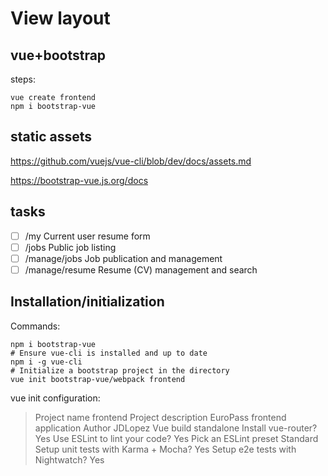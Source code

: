 # View layout

## vue+bootstrap

steps:

    vue create frontend
    npm i bootstrap-vue
    
    
## static assets

<https://github.com/vuejs/vue-cli/blob/dev/docs/assets.md>

<https://bootstrap-vue.js.org/docs>

## tasks

- [ ] /my Current user resume form
- [ ] /jobs Public job listing
- [ ] /manage/jobs Job publication and management
- [ ] /manage/resume Resume (CV) management and search

[//]: # "REST Services placed at: /api/blablabla"

## Installation/initialization

Commands:

	npm i bootstrap-vue
	# Ensure vue-cli is installed and up to date
	npm i -g vue-cli
	# Initialize a bootstrap project in the directory
	vue init bootstrap-vue/webpack frontend
	
vue init configuration:

> Project name frontend
> Project description EuroPass frontend application
> Author JDLopez
> Vue build standalone
> Install vue-router? Yes
> Use ESLint to lint your code? Yes
> Pick an ESLint preset Standard
> Setup unit tests with Karma + Mocha? Yes
> Setup e2e tests with Nightwatch? Yes